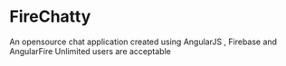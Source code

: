 # FireChatty
An opensource chat application created using AngularJS , Firebase and AngularFire
Unlimited users are acceptable
